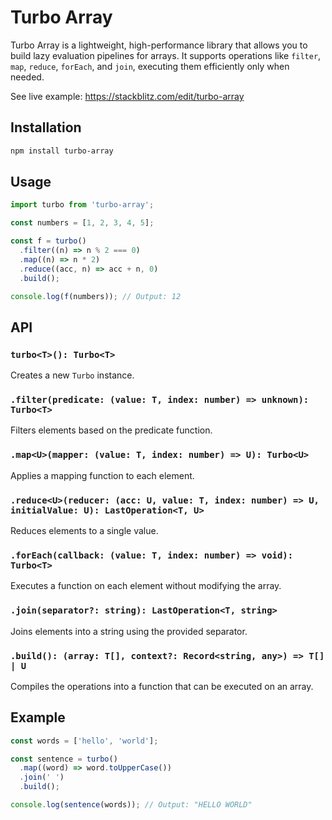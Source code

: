 # Turbo Array

Turbo Array is a lightweight, high-performance library that allows you to build lazy evaluation pipelines for arrays. It supports operations like `filter`, `map`, `reduce`, `forEach`, and `join`, executing them efficiently only when needed.

See live example: https://stackblitz.com/edit/turbo-array

## Installation

```sh
npm install turbo-array
```

## Usage

```typescript
import turbo from 'turbo-array';

const numbers = [1, 2, 3, 4, 5];

const f = turbo()
  .filter((n) => n % 2 === 0)
  .map((n) => n * 2)
  .reduce((acc, n) => acc + n, 0)
  .build();

console.log(f(numbers)); // Output: 12
```

## API

### `turbo<T>(): Turbo<T>`

Creates a new `Turbo` instance.

### `.filter(predicate: (value: T, index: number) => unknown): Turbo<T>`

Filters elements based on the predicate function.

### `.map<U>(mapper: (value: T, index: number) => U): Turbo<U>`

Applies a mapping function to each element.

### `.reduce<U>(reducer: (acc: U, value: T, index: number) => U, initialValue: U): LastOperation<T, U>`

Reduces elements to a single value.

### `.forEach(callback: (value: T, index: number) => void): Turbo<T>`

Executes a function on each element without modifying the array.

### `.join(separator?: string): LastOperation<T, string>`

Joins elements into a string using the provided separator.

### `.build(): (array: T[], context?: Record<string, any>) => T[] | U`

Compiles the operations into a function that can be executed on an array.

## Example

```typescript
const words = ['hello', 'world'];

const sentence = turbo()
  .map((word) => word.toUpperCase())
  .join(' ')
  .build();

console.log(sentence(words)); // Output: "HELLO WORLD"
```
